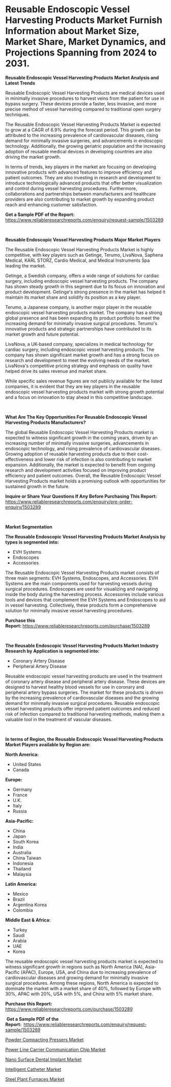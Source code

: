 <p><h1>Reusable Endoscopic Vessel Harvesting Products Market Furnish Information about Market Size, Market Share, Market Dynamics, and Projections Spanning from 2024 to 2031.</h1></p><p><strong>Reusable Endoscopic Vessel Harvesting Products Market Analysis and Latest Trends</strong></p>
<p><p>Reusable Endoscopic Vessel Harvesting Products are medical devices used in minimally invasive procedures to harvest veins from the patient for use in bypass surgery. These devices provide a faster, less invasive, and more precise method of vessel harvesting compared to traditional open surgery techniques.</p><p>The Reusable Endoscopic Vessel Harvesting Products Market is expected to grow at a CAGR of 6.9% during the forecast period. This growth can be attributed to the increasing prevalence of cardiovascular diseases, rising demand for minimally invasive surgeries, and advancements in endoscopic technology. Additionally, the growing geriatric population and the increasing adoption of reusable medical devices in developing countries are also driving the market growth.</p><p>In terms of trends, key players in the market are focusing on developing innovative products with advanced features to improve efficiency and patient outcomes. They are also investing in research and development to introduce technologically advanced products that offer better visualization and control during vessel harvesting procedures. Furthermore, collaborations and partnerships between manufacturers and healthcare providers are also contributing to market growth by expanding product reach and enhancing customer satisfaction.</p></p>
<p><strong>Get a Sample PDF of the Report:&nbsp;</strong> <a href="https://www.reliableresearchreports.com/enquiry/request-sample/1503289">https://www.reliableresearchreports.com/enquiry/request-sample/1503289</a></p>
<p>&nbsp;</p>
<p><strong>Reusable Endoscopic Vessel Harvesting Products Major Market Players</strong></p>
<p><p>The Reusable Endoscopic Vessel Harvesting Products Market is highly competitive, with key players such as Getinge, Terumo, LivaNova, Saphena Medical, KARL STORZ, Cardio Medical, and Medical Instruments Spa leading the market.</p><p>Getinge, a Swedish company, offers a wide range of solutions for cardiac surgery, including endoscopic vessel harvesting products. The company has shown steady growth in this segment due to its focus on innovation and product development. Getinge's strong presence in the market has helped it maintain its market share and solidify its position as a key player.</p><p>Terumo, a Japanese company, is another major player in the reusable endoscopic vessel harvesting products market. The company has a strong global presence and has been expanding its product portfolio to meet the increasing demand for minimally invasive surgical procedures. Terumo's innovative products and strategic partnerships have contributed to its market growth and future potential.</p><p>LivaNova, a UK-based company, specializes in medical technology for cardiac surgery, including endoscopic vessel harvesting products. The company has shown significant market growth and has a strong focus on research and development to meet the evolving needs of the market. LivaNova's competitive pricing strategy and emphasis on quality have helped drive its sales revenue and market share.</p><p>While specific sales revenue figures are not publicly available for the listed companies, it is evident that they are key players in the reusable endoscopic vessel harvesting products market with strong growth potential and a focus on innovation to stay ahead in this competitive landscape.</p></p>
<p>&nbsp;</p>
<p><strong>What Are The Key Opportunities For Reusable Endoscopic Vessel Harvesting Products Manufacturers?</strong></p>
<p><p>The global Reusable Endoscopic Vessel Harvesting Products market is expected to witness significant growth in the coming years, driven by an increasing number of minimally invasive surgeries, advancements in endoscopic technology, and rising prevalence of cardiovascular diseases. Growing adoption of reusable harvesting products due to their cost-effectiveness and lower risk of infection is also contributing to market expansion. Additionally, the market is expected to benefit from ongoing research and development activities focused on improving product efficiency and patient outcomes. Overall, the Reusable Endoscopic Vessel Harvesting Products market holds a promising outlook with opportunities for sustained growth in the future.</p></p>
<p><strong>Inquire or Share Your Questions If Any Before Purchasing This Report:</strong> <a href="https://www.reliableresearchreports.com/enquiry/pre-order-enquiry/1503289">https://www.reliableresearchreports.com/enquiry/pre-order-enquiry/1503289</a></p>
<p>&nbsp;</p>
<p><strong>Market Segmentation</strong></p>
<p><strong>The Reusable Endoscopic Vessel Harvesting Products Market Analysis by types is segmented into:</strong></p>
<p><ul><li>EVH Systems</li><li>Endoscopes</li><li>Accessories</li></ul></p>
<p><p>The Reusable Endoscopic Vessel Harvesting Products market consists of three main segments: EVH Systems, Endoscopes, and Accessories. EVH Systems are the main components used for harvesting vessels during surgical procedures. Endoscopes are used for visualizing and navigating inside the body during the harvesting process. Accessories include various tools and devices that complement the EVH Systems and Endoscopes to aid in vessel harvesting. Collectively, these products form a comprehensive solution for minimally invasive vessel harvesting procedures.</p></p>
<p><strong>Purchase this Report:&nbsp;</strong><a href="https://www.reliableresearchreports.com/purchase/1503289">https://www.reliableresearchreports.com/purchase/1503289</a></p>
<p>&nbsp;</p>
<p><strong>The Reusable Endoscopic Vessel Harvesting Products Market Industry Research by Application is segmented into:</strong></p>
<p><ul><li>Coronary Artery Disease</li><li>Peripheral Artery Disease</li></ul></p>
<p><p>Reusable endoscopic vessel harvesting products are used in the treatment of coronary artery disease and peripheral artery disease. These devices are designed to harvest healthy blood vessels for use in coronary and peripheral artery bypass surgeries. The market for these products is driven by the increasing prevalence of cardiovascular diseases and the growing demand for minimally invasive surgical procedures. Reusable endoscopic vessel harvesting products offer improved patient outcomes and reduced risk of infection compared to traditional harvesting methods, making them a valuable tool in the treatment of vascular diseases.</p></p>
<p>&nbsp;</p>
<p><strong>In terms of Region, the Reusable Endoscopic Vessel Harvesting Products Market Players available by Region are:</strong></p>
<p>
    <p> <strong> North America: </strong>
        <ul>
            <li>United States</li>
            <li>Canada</li>
        </ul>
        </p> 
    <p> <strong> Europe: </strong>
        <ul>
            <li>Germany</li>
            <li>France</li>
            <li>U.K.</li>
            <li>Italy</li>
            <li>Russia</li>
        </ul>
        </p> 
    <p> <strong> Asia-Pacific: </strong>
        <ul>
            <li>China</li>
            <li>Japan</li>
            <li>South Korea</li>
            <li>India</li>
            <li>Australia</li>
            <li>China Taiwan</li>
            <li>Indonesia</li>
            <li>Thailand</li>
            <li>Malaysia</li>
        </ul>
        </p> 
    <p> <strong> Latin America: </strong>
        <ul>
            <li>Mexico</li>
            <li>Brazil</li>
            <li>Argentina Korea</li>
            <li>Colombia</li>
        </ul>
        </p> 
    <p> <strong> Middle East & Africa: </strong>
        <ul>
            <li>Turkey</li>
            <li>Saudi</li>
            <li>Arabia</li>
            <li>UAE</li>
            <li>Korea</li>
        </ul>
    </p>
    </p>
<p><p>The reusable endoscopic vessel harvesting products market is expected to witness significant growth in regions such as North America (NA), Asia-Pacific (APAC), Europe, USA, and China due to increasing prevalence of cardiovascular diseases and growing demand for minimally invasive surgical procedures. Among these regions, North America is expected to dominate the market with a market share of 40%, followed by Europe with 30%, APAC with 20%, USA with 5%, and China with 5% market share.</p></p>
<p><strong>Purchase this Report: </strong><a href="https://www.reliableresearchreports.com/purchase/1503289">https://www.reliableresearchreports.com/purchase/1503289</a></p>
<p>&nbsp;<strong>Get a Sample PDF of the Report:&nbsp;&nbsp;</strong><a href="https://www.reliableresearchreports.com/enquiry/request-sample/1503289">https://www.reliableresearchreports.com/enquiry/request-sample/1503289</a></p>
<p><strong></strong></p>
<p><p><a href="https://github.com/danielneavesallisons03mba/Market-Research-Report-List-1/blob/main/powder-compacting-pressers-market.md">Powder Compacting Pressers Market</a></p><p><a href="https://github.com/pizolina/Market-Research-Report-List-3/blob/main/power-line-carrier-communication-chip-market.md">Power Line Carrier Communication Chip Market</a></p><p><a href="https://medium.com/@noelkunzei1/nano-surface-dental-implant-market-share-evolution-and-market-growth-trends-2024-2031-b0cc4c60b91f">Nano Surface Dental Implant Market</a></p><p><a href="https://medium.com/@noelkunzei1/intelligent-catheter-market-competitive-analysis-market-trends-and-forecast-to-2031-80ecbc14ba79">Intelligent Catheter Market</a></p><p><a href="https://issuu.com/reportprime-2/docs/steel-plant-furnaces-market-size-2030.pptx">Steel Plant Furnaces Market</a></p></p>